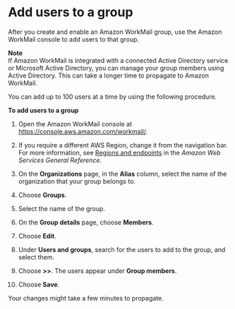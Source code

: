 # Add users to a group<a name="add-group-users"></a>

After you create and enable an Amazon WorkMail group, use the Amazon WorkMail console to add users to that group\.

**Note**  
If Amazon WorkMail is integrated with a connected Active Directory service or Microsoft Active Directory, you can manage your group members using Active Directory\. This can take a longer time to propagate to Amazon WorkMail\.

You can add up to 100 users at a time by using the following procedure\.

**To add users to a group**

1. Open the Amazon WorkMail console at [https://console\.aws\.amazon\.com/workmail/](https://console.aws.amazon.com/workmail/)\.

1. If you require a different AWS Region, change it from the navigation bar\. For more information, see [Regions and endpoints](http://docs.aws.amazon.com/general/latest/gr/index.html?rande.html) in the *Amazon Web Services General Reference*\.

1. On the **Organizations** page, in the **Alias** column, select the name of the organization that your group belongs to\.

1. Choose **Groups**\.

1. Select the name of the group\.

1. On the **Group details** page, choose **Members**\.

1. Choose **Edit**\.

1. Under **Users and groups**, search for the users to add to the group, and select them\.

1. Choose **>>**\. The users appear under **Group members**\.

1. Choose **Save**\.

Your changes might take a few minutes to propagate\.